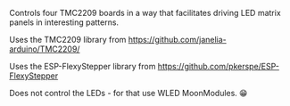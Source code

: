 Controls four TMC2209 boards in a way that facilitates driving LED matrix panels in interesting patterns.

Uses the TMC2209 library from https://github.com/janelia-arduino/TMC2209/

Uses the ESP-FlexyStepper library from https://github.com/pkerspe/ESP-FlexyStepper

Does not control the LEDs - for that use WLED MoonModules. 😁
